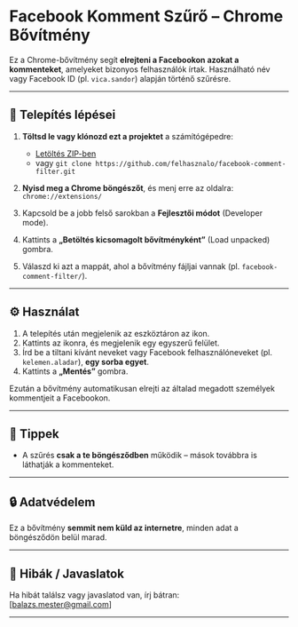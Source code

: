 # Facebook Komment Szűrő – Chrome Bővítmény

Ez a Chrome-bővítmény segít **elrejteni a Facebookon azokat a kommenteket**, amelyeket bizonyos felhasználók írtak. Használható név vagy Facebook ID (pl. `vica.sandor`) alapján történő szűrésre.

---

## 🔧 Telepítés lépései

1. **Töltsd le vagy klónozd ezt a projektet** a számítógépedre:
   - [Letöltés ZIP-ben](https://github.com/felhasznalo/facebook-comment-filter/archive/refs/heads/main.zip)
   - vagy `git clone https://github.com/felhasznalo/facebook-comment-filter.git`

2. **Nyisd meg a Chrome böngészőt**, és menj erre az oldalra:  
   `chrome://extensions/`

3. Kapcsold be a jobb felső sarokban a **Fejlesztői módot** (Developer mode).

4. Kattints a **„Betöltés kicsomagolt bővítményként”** (Load unpacked) gombra.

5. Válaszd ki azt a mappát, ahol a bővítmény fájljai vannak (pl. `facebook-comment-filter/`).

---

## ⚙️ Használat

1. A telepítés után megjelenik az eszköztáron az ikon.
2. Kattints az ikonra, és megjelenik egy egyszerű felület.
3. Írd be a tiltani kívánt neveket vagy Facebook felhasználóneveket (pl. `kelemen.aladar`), **egy sorba egyet**.
4. Kattints a **„Mentés”** gombra.

Ezután a bővítmény automatikusan elrejti az általad megadott személyek kommentjeit a Facebookon.

---

## 🧪 Tippek

- A szűrés **csak a te böngésződben** működik – mások továbbra is láthatják a kommenteket.

---

## 🔒 Adatvédelem

Ez a bővítmény **semmit nem küld az internetre**, minden adat a böngésződön belül marad.

---

## 🐛 Hibák / Javaslatok

Ha hibát találsz vagy javaslatod van, írj bátran:  
[balazs.mester@gmail.com]

---